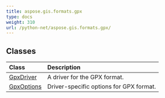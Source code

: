 ```yaml
---
title: aspose.gis.formats.gpx
type: docs
weight: 310
url: /python-net/aspose.gis.formats.gpx/
---
```





## **Classes**
| **Class** | **Description** |
| :- | :- |
| [GpxDriver](/psd/python-net/aspose.gis.formats.gpx/gpxdriver/) | A driver for the GPX format. |
| [GpxOptions](/psd/python-net/aspose.gis.formats.gpx/gpxoptions/) | Driver-specific options for GPX format. |

